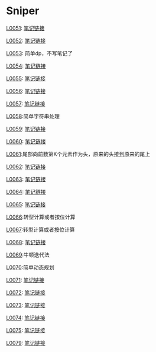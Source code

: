 # Sniper

[L0051](https://leetcode-cn.com/problems/n-queens/):
[笔记链接](http://www.sniper97.cn/index.php/note/algorithm/2933/)

[L0052](https://leetcode-cn.com/problems/n-queens-ii/):
[笔记链接](http://www.sniper97.cn/index.php/note/algorithm/2933/)

[L0053](https://leetcode-cn.com/problems/maximum-subarray/): 简单dp，不写笔记了

[L0054](https://leetcode-cn.com/problems/spiral-matrix/):
[笔记链接](http://www.sniper97.cn/index.php/note/algorithm/2947/)

[L0055](https://leetcode-cn.com/problems/jump-game/):
[笔记链接](http://www.sniper97.cn/index.php/note/algorithm/2949/)

[L0056](https://leetcode-cn.com/problems/merge-intervals/):
[笔记链接](http://www.sniper97.cn/index.php/note/algorithm/2969/)

[L0057](https://leetcode-cn.com/problems/insert-interval/):
[笔记链接](http://www.sniper97.cn/index.php/note/algorithm/2969/)

[L0058](https://leetcode-cn.com/problems/length-of-last-word/):简单字符串处理

[L0059](https://leetcode-cn.com/problems/spiral-matrix-ii/):
[笔记链接](http://www.sniper97.cn/index.php/note/algorithm/2975/)

[L0060](https://leetcode-cn.com/problems/permutation-sequence/):
[笔记链接](www.sniper97.cn/index.php/note/algorithm/3005/)

[L0061](https://leetcode-cn.com/problems/rotate-list/):尾部向前数第K个元素作为头，原来的头接到原来的尾上

[L0062](https://leetcode-cn.com/problems/unique-paths/):
[笔记链接](http://www.sniper97.cn/index.php/note/algorithm/3011/)

[L0063](https://leetcode-cn.com/problems/unique-paths-ii/):
[笔记链接](http://www.sniper97.cn/index.php/note/algorithm/3014/)

[L0064](https://leetcode-cn.com/problems/minimum-path-sum/):
[笔记链接](http://www.sniper97.cn/index.php/note/algorithm/3017/)

[L0065](https://leetcode-cn.com/problems/valid-number/):
[笔记链接](http://www.sniper97.cn/index.php/note/algorithm/2945/)

[L0066](https://leetcode-cn.com/problems/plus-one/):转型计算或者按位计算

[L0067](https://leetcode-cn.com/problems/add-binary/):转型计算或者按位计算

[L0068](https://leetcode-cn.com/problems/text-justification/):
[笔记链接](http://www.sniper97.cn/index.php/note/algorithm/3020/)

[L0069](https://leetcode-cn.com/problems/sqrtx/):牛顿迭代法

[L0070](https://leetcode-cn.com/problems/climbing-stairs/):简单动态规划

[L0071](https://leetcode-cn.com/problems/simplify-path/):
[笔记链接](http://www.sniper97.cn/index.php/note/algorithm/3067/)

[L0072](https://leetcode-cn.com/problems/edit-distance/):
[笔记链接](http://www.sniper97.cn/index.php/note/algorithm/3070/)

[L0073](https://leetcode-cn.com/problems/set-matrix-zeroes/):
[笔记链接](http://www.sniper97.cn/index.php/note/algorithm/3091/)

[L0074](https://leetcode-cn.com/problems/search-a-2d-matrix/):
[笔记链接](http://www.sniper97.cn/index.php/note/algorithm/3093/)

[L0075](https://leetcode-cn.com/problems/sort-colors/):
[笔记链接](http://www.sniper97.cn/index.php/note/algorithm/3096/)

[L0079](https://leetcode-cn.com/problems/word-search/):
[笔记链接](http://www.sniper97.cn/index.php/note/algorithm/2938/)

